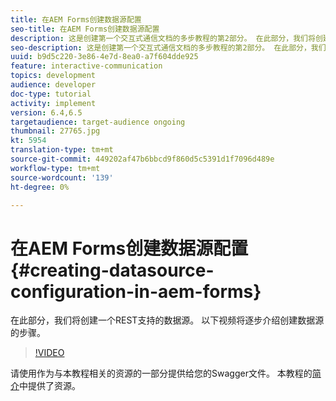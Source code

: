 ```yaml
---
title: 在AEM Forms创建数据源配置
seo-title: 在AEM Forms创建数据源配置
description: 这是创建第一个交互式通信文档的多步教程的第2部分。 在此部分，我们将创建一个REST支持的数据源。  以下视频将逐步介绍创建数据源的步骤。
seo-description: 这是创建第一个交互式通信文档的多步教程的第2部分。 在此部分，我们将创建一个REST支持的数据源。  以下视频将逐步介绍创建数据源的步骤。
uuid: b9d5c220-3e86-4e7d-8ea0-a7f604dde925
feature: interactive-communication
topics: development
audience: developer
doc-type: tutorial
activity: implement
version: 6.4,6.5
targetaudience: target-audience ongoing
thumbnail: 27765.jpg
kt: 5954
translation-type: tm+mt
source-git-commit: 449202af47b6bbcd9f860d5c5391d1f7096d489e
workflow-type: tm+mt
source-wordcount: '139'
ht-degree: 0%

---
```



# 在AEM Forms创建数据源配置{#creating-datasource-configuration-in-aem-forms}

在此部分，我们将创建一个REST支持的数据源。  以下视频将逐步介绍创建数据源的步骤。

>[!VIDEO](https://video.tv.adobe.com/v/27765/?quality=9&learn=on)

请使用作为与本教程相关的资源的一部分提供给您的Swagger文件。 本教程的[简介](introduction.md)中提供了资源。
